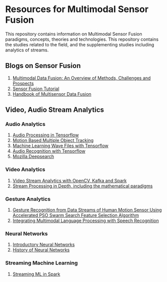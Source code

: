 # Resources for Multimodal Sensor Fusion

This repository contains information on Multimodal Sensor Fusion paradigms, concepts, theories and technologies. This repository contains the studies related to the field, and the supplementing studies including analytics of streams.

## Blogs on Sensor Fusion

1. [Multimodal Data Fusion: An Overview of Methods, Challenges and Prospects](https://hal.archives-ouvertes.fr/hal-01179853/document)
2. [Sensor Fusion Tutorial](https://datascopeanalytics.com/blog/sensor-fusion-tutorial/)
3. [Handbook of Multisensor Data Fusion](http://digilib.polban.ac.id/download.php?id=2402)

## Video, Audio Stream Analytics

### Audio Analytics

1. [Audio Processing in Tensorflow](https://towardsdatascience.com/audio-processing-in-tensorflow-208f1a4103aa
)
2. [Motion Based Multiple Object Tracking](https://in.mathworks.com/help/vision/examples/motion-based-multiple-object-tracking.html )
3. [Machine Learning Wave Files with Tensorflow](https://in.mathworks.com/help/vision/examples/motion-based-multiple-object-tracking.html )
4. [Audio Recognition with Tensorflow](https://in.mathworks.com/help/vision/examples/motion-based-multiple-object-tracking.html )
5. [Mozilla Deepsearch](https://in.mathworks.com/help/vision/examples/motion-based-multiple-object-tracking.html )

### Video Analytics

1. [Video Stream Analytics with OpenCV, Kafka and Spark](https://www.infoq.com/articles/video-stream-analytics-opencv)
2. [Stream Processing in Depth, including the mathematical paradigms](https://in.mathworks.com/discovery/stream-processing.html)


### Gesture Analytics

1. [Gesture Recognition from Data Streams of Human Motion Sensor Using Accelerated PSO Swarm Search Feature Selection Algorithm](https://www.hindawi.com/journals/js/2015/205707/)
2. [Integrating Multimodal Language Processing with Speech Recognition](https://www.isca-speech.org/archive/archive_papers/icslp_2000/i00_2126.pdf)

### Neural Networks

1. [Introductory Neural Networks](https://www.journals.elsevier.com/neural-networks/most-downloaded-articles)
2. [History of Neural Networks](https://cs.stanford.edu/people/eroberts/courses/soco/projects/neural-networks/History/history1.html)

### Streaming Machine Learning

1. [Streaming ML in Spark](https://databricks.com/session/streaming-machine-learning-in-spark) 



